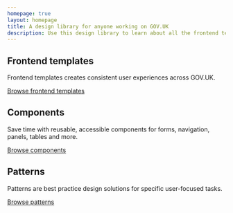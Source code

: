 ```yaml
---
homepage: true
layout: homepage
title: A design library for anyone working on GOV.UK
description: Use this design library to learn about all the frontend templates and components that make-up GOV.UK.
---
```

<div class="govuk-grid-row">
  <section class="govuk-grid-column-one-third">
    <h2 class="govuk-heading-m govuk-!-margin-bottom-2">Frontend templates</h2>
    <p class="govuk-body">Frontend templates creates consistent user experiences across GOV.UK.</p>
    <p class="govuk-body">
        <a href="/frontend-templates" class="govuk-link govuk-!-font-weight-bold">Browse frontend templates</a>
    </p>
  </section>
  <section class="govuk-grid-column-one-third">
    <h2 class="govuk-heading-m govuk-!-margin-bottom-2">Components</h2>
    <p class="govuk-body">Save time with reusable, accessible components for forms, navigation, panels, tables and more.</p>
    <p class="govuk-body">
        <a href="/components" class="govuk-link govuk-!-font-weight-bold">Browse components</a>
    </p>
  </section>
  <section class="govuk-grid-column-one-third">
    <h2 class="govuk-heading-m govuk-!-margin-bottom-2">Patterns</h2>
    <p class="govuk-body">Patterns are best practice design solutions for specific user-focused tasks.</p>
    <p class="govuk-body">
        <a href="/components" class="govuk-link govuk-!-font-weight-bold">Browse patterns</a>
    </p>
  </section>
</div>